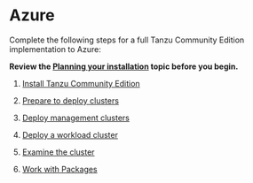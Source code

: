 # Azure

Complete the following steps for a full Tanzu Community Edition implementation to Azure:

**Review the [Planning your installation](installation-planning.md) topic before you begin.**

1. [Install Tanzu Community Edition](cli-installation)

1. [Prepare to deploy clusters](azure-mgmt)

1. [Deploy management clusters](azure-install-mgmt)

1. [Deploy a workload cluster](workload-clusters)

1. [Examine the cluster](verify-deployment)

1. [Work with Packages](package-management)
